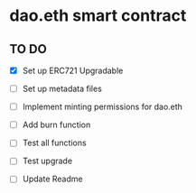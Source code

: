 # dao.eth smart contract

## TO DO
- [x] Set up ERC721 Upgradable
- [ ] Set up metadata files
- [ ] Implement minting permissions for dao.eth
- [ ] Add burn function
- [ ] Test all functions
- [ ] Test upgrade
- [ ] Update Readme

